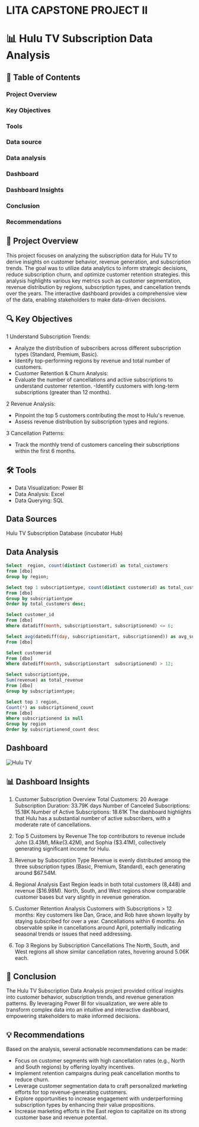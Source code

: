 # LITA CAPSTONE PROJECT II
# 📊 Hulu TV Subscription Data Analysis
## 📑 Table of Contents
### Project Overview
### Key Objectives
### Tools 
### Data source
### Data analysis
### Dashboard
### Dashboard Insights
### Conclusion
### Recommendations


## 📁 Project Overview
This project focuses on analyzing the subscription data for Hulu TV to derive insights on customer behavior, revenue generation, and subscription trends. The goal was to utilize data analytics to inform strategic decisions, reduce subscription churn, and optimize customer retention strategies. this analysis highlights various key metrics such as customer segmentation, revenue distribution by regions, subscription types, and cancellation trends over the years. The interactive dashboard provides a comprehensive view of the data, enabling stakeholders to make data-driven decisions.

## 🔍 Key Objectives
1 Understand Subscription Trends:

- Analyze the distribution of subscribers across different subscription types (Standard, Premium, Basic).
- Identify top-performing regions by revenue and total number of customers.
- Customer Retention & Churn Analysis:
- Evaluate the number of cancellations and active subscriptions to understand customer retention.
-Identify customers with long-term subscriptions (greater than 12 months).

2 Revenue Analysis:

- Pinpoint the top 5 customers contributing the most to Hulu's revenue.
- Assess revenue distribution by subscription types and regions.

3 Cancellation Patterns:
- Track the monthly trend of customers canceling their subscriptions within the first 6 months.

## 🛠️ Tools
- Data Visualization: Power BI
- Data Analysis: Excel
- Data Querying: SQL

## Data Sources
Hulu TV Subscription Database (incubator Hub)

## Data Analysis
``` SQL
Select  region, count(distinct Customerid) as total_customers 
from [dbo]
Group by region;

Select top 1 subscriptiontype, count(distinct customerid) as total_customers
From [dbo]
Group by subscriptiontype 
Order by total_customers desc;

Select customer_id
From [dbo]
Where datadiff(month, subscriptionstart, subscriptionend) <= 6;

Select avg(datediff(day, subscriptionstart, subscriptionend)) as avg_subscription_duration
From [dbo]

Select customerid
From [dbo]
Where datediff(month, subscriptionstart  subscriptionend) > 12;

Select subscriptiontype,
Sum(revenue) as total_revenue 
From [dbo]
Group by subscriptiontype;

Select top 3 region,
Count(*) as subscriptionend_count
From [dbo]
Where subscriptionend is null
Group by region
Order by subscriptionend_count desc
```

## Dashboard
![Hulu TV](https://github.com/user-attachments/assets/118cf30c-23bb-439e-8cc1-e111e9745d5c)

## 📊 Dashboard Insights
1. Customer Subscription Overview
Total Customers: 20
Average Subscription Duration: 33.79K days
Number of Canceled Subscriptions: 15.18K
Number of Active Subscriptions: 18.61K
The dashboard highlights that Hulu has a substantial number of active subscribers, with a moderate rate of cancellations.

2. Top 5 Customers by Revenue
The top contributors to revenue include John ($3.43M), Mike ($3.42M), and Sophia ($3.41M), collectively generating significant income for Hulu.

3. Revenue by Subscription Type
Revenue is evenly distributed among the three subscription types (Basic, Premium, Standard), each generating around $67.54M.

4. Regional Analysis
East Region leads in both total customers (8,448) and revenue ($16.98M).
North, South, and West regions show comparable customer bases but vary slightly in revenue generation.

5. Customer Retention Analysis
Customers with Subscriptions > 12 months: Key customers like Dan, Grace, and Rob have shown loyalty by staying subscribed for over a year.
Cancellations within 6 months: An observable spike in cancellations around April, potentially indicating seasonal trends or issues that need addressing.

6. Top 3 Regions by Subscription Cancellations
The North, South, and West regions all show similar cancellation rates, hovering around 5.06K each.

## 📌 Conclusion
The Hulu TV Subscription Data Analysis project provided critical insights into customer behavior, subscription trends, and revenue generation patterns. By leveraging Power BI for visualization, we were able to transform complex data into an intuitive and interactive dashboard, empowering stakeholders to make informed decisions.

## 💡 Recommendations
Based on the analysis, several actionable recommendations can be made:

- Focus on customer segments with high cancellation rates (e.g., North and South regions) by offering loyalty incentives.
- Implement retention campaigns during peak cancellation months to reduce churn.
- Leverage customer segmentation data to craft personalized marketing efforts for top revenue-generating customers.
- Explore opportunities to increase engagement with underperforming subscription types by enhancing their value propositions.
- Increase marketing efforts in the East region to capitalize on its strong customer base and revenue potential.


